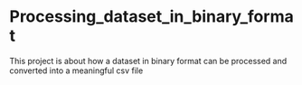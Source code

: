 # Processing_dataset_in_binary_format
This project is about how a dataset in binary format can be processed and converted into a meaningful csv file
